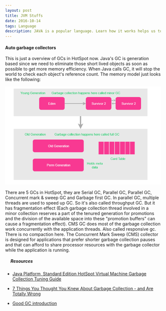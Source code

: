 ```yaml
---
layout: post
title: JVM Stuffs
date: 2016-10-14
tags: Language 
description: JAVA is a popular language. Learn how it works helps us to be a better JAVA programmer. This post includes JVM internals, Performance tuning and Auto garbage collectors.
---
```

#### Auto garbage collectors

This is just a overview of GCs in HotSpot now. Java's GC is generation based since we need to eliminate those short lived objects as soon as possible to get more memory efficiency. When Java calls GC, it will stop the world to check each object's reference count. The memory model just looks like the following:

![](/images/blogs/GC-internals.png)

There are 5 GCs in HotSpot, they are Serial GC, Parallel GC, Parallel GC, Concurrent mark & sweep GC and Garbage first GC. In parallel GC, multiple threads are used to speed up GC. So it's also called throughput GC. But it has fragmentation effect (Each garbage collection thread involved in a minor collection reserves a part of the tenured generation for promotions and the division of the available space into these "promotion buffers" can cause a fragmentation effect). CMS GC does most of the garbage collection work concurrently with the application threads. Also called responsive gc. There is no compaction here. The Concurrent Mark Sweep (CMS) collector is designed for applications that prefer shorter garbage collection pauses and that can afford to share processor resources with the garbage collector while the application is running.

##### &emsp; Resources
* [Java Platform, Standard Edition HotSpot Virtual Machine Garbage Collection Tuning Guide](http://docs.oracle.com/javase/8/docs/technotes/guides/vm/gctuning/toc.html)

* [7 Things You Thought You Knew About Garbage Collection - and Are Totally Wrong](http://blog.takipi.com/7-things-you-thought-you-knew-about-garbage-collection-and-are-totally-wrong/)

* [Good GC introduction](http://www.oracle.com/webfolder/technetwork/tutorials/obe/java/gc01/index.html)
